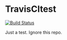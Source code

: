 # TravisCItest
[![Build Status](https://travis-ci.com/jlxip/TravisCItest.svg?branch=master)](https://travis-ci.com/jlxip/TravisCItest)

Just a test. Ignore this repo.


